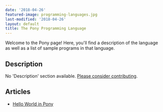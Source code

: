 ```yaml
---
date: '2018-04-26'
featured-image: programming-languages.jpg
last-modified: '2018-04-26'
layout: default
title: The Pony Programming Language
---
```


Welcome to the Pony page! Here, you'll find a description of the language as well as a list of sample programs in that language.

## Description

No 'Description' section available. [Please consider contributing](https://github.com/TheRenegadeCoder/sample-programs-website).

## Articles

- [Hello World in Pony](https://sampleprograms.io/projects/hello-world/pony)